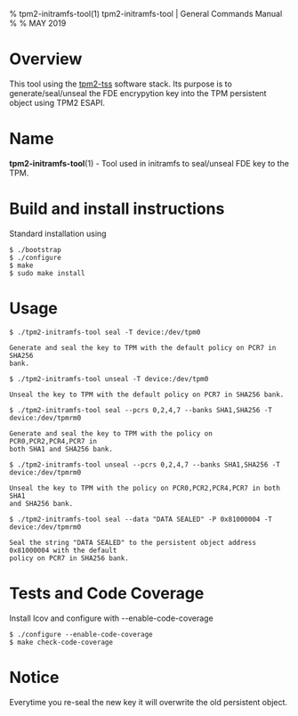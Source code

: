 % tpm2-initramfs-tool(1) tpm2-initramfs-tool | General Commands Manual
%
% MAY 2019

# Overview
This tool using the [tpm2-tss](https://github.com/tpm2-software/tpm2-tss) software stack.
Its purpose is to generate/seal/unseal the FDE encrypytion key into the TPM persistent
object using TPM2 ESAPI.

# Name
**tpm2-initramfs-tool**(1) - Tool used in initramfs to seal/unseal FDE key to the TPM.

# Build and install instructions
Standard installation using
```
$ ./bootstrap
$ ./configure
$ make
$ sudo make install
```

# Usage
```
$ ./tpm2-initramfs-tool seal -T device:/dev/tpm0

Generate and seal the key to TPM with the default policy on PCR7 in SHA256
bank.

$ ./tpm2-initramfs-tool unseal -T device:/dev/tpm0

Unseal the key to TPM with the default policy on PCR7 in SHA256 bank.

$ ./tpm2-initramfs-tool seal --pcrs 0,2,4,7 --banks SHA1,SHA256 -T device:/dev/tpmrm0

Generate and seal the key to TPM with the policy on PCR0,PCR2,PCR4,PCR7 in
both SHA1 and SHA256 bank.

$ ./tpm2-initramfs-tool unseal --pcrs 0,2,4,7 --banks SHA1,SHA256 -T device:/dev/tpmrm0

Unseal the key to TPM with the policy on PCR0,PCR2,PCR4,PCR7 in both SHA1
and SHA256 bank.

$ ./tpm2-initramfs-tool seal --data "DATA SEALED" -P 0x81000004 -T device:/dev/tpmrm0

Seal the string "DATA SEALED" to the persistent object address 0x81000004 with the default
policy on PCR7 in SHA256 bank.

```

# Tests and Code Coverage

Install lcov and configure with --enable-code-coverage

```
$ ./configure --enable-code-coverage
$ make check-code-coverage
```

# Notice

Everytime you re-seal the new key it will overwrite the old persistent object.
